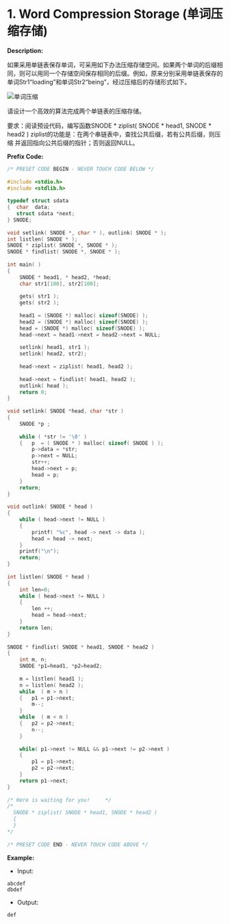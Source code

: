 # 1. Word Compression Storage (单词压缩存储)

**Description:**

如果采用单链表保存单词，可采用如下办法压缩存储空间。如果两个单词的后缀相同，则可以用同一个存储空间保存相同的后缀。例如，原来分别采用单链表保存的单词Str1“loading”和单词Str2“being”，经过压缩后的存储形式如下。

![单词压缩](http://lexue.bit.edu.cn/pluginfile.php/212371/mod_programming/intro/%E5%8D%95%E8%AF%8D%E5%8E%8B%E7%BC%A9.jpg)

请设计一个高效的算法完成两个单链表的压缩存储。

要求：阅读预设代码，编写函数SNODE * ziplist( SNODE * head1, SNODE * head2 )
ziplist的功能是：在两个串链表中，查找公共后缀，若有公共后缀，则压缩 并返回指向公共后缀的指针；否则返回NULL。

**Prefix Code:**

```C
/* PRESET CODE BEGIN - NEVER TOUCH CODE BELOW */  
 
#include <stdio.h>  
#include <stdlib.h>  
  
typedef struct sdata  
{  char  data;  
   struct sdata *next;  
} SNODE;  
  
void setlink( SNODE *, char * ), outlink( SNODE * );  
int listlen( SNODE * );  
SNODE * ziplist( SNODE *, SNODE * );  
SNODE * findlist( SNODE *, SNODE * );  
  
int main( )  
{  
    SNODE * head1, * head2, *head;  
    char str1[100], str2[100];  
  
    gets( str1 );  
    gets( str2 );  
  
    head1 = (SNODE *) malloc( sizeof(SNODE) );  
    head2 = (SNODE *) malloc( sizeof(SNODE) );  
    head = (SNODE *) malloc( sizeof(SNODE) );  
    head->next = head1->next = head2->next = NULL;  
  
    setlink( head1, str1 );  
    setlink( head2, str2);  
  
    head->next = ziplist( head1, head2 );  
  
    head->next = findlist( head1, head2 );  
    outlink( head );  
    return 0;  
}  
  
void setlink( SNODE *head, char *str )  
{  
    SNODE *p ;  
  
    while ( *str != '\0' )  
    {   p  = ( SNODE * ) malloc( sizeof( SNODE ) );  
        p->data = *str;  
        p->next = NULL;  
        str++;  
        head->next = p;  
        head = p;  
    }  
    return;  
}  
  
void outlink( SNODE * head )  
{  
    while ( head->next != NULL )  
    {  
        printf( "%c", head -> next -> data );  
        head = head -> next;  
    }  
    printf("\n");  
    return;  
}  
  
int listlen( SNODE * head )  
{  
    int len=0;  
    while ( head->next != NULL )  
    {  
        len ++;  
        head = head->next;  
    }  
    return len;  
}  
  
SNODE * findlist( SNODE * head1, SNODE * head2 )  
{  
    int m, n;  
    SNODE *p1=head1, *p2=head2;  
  
    m = listlen( head1 );  
    n = listlen( head2 );  
    while  ( m > n )  
    {   p1 = p1->next;  
        m--;  
    }  
    while  ( m < n )  
    {   p2 = p2->next;  
        n--;  
    }  
  
    while( p1->next != NULL && p1->next != p2->next )  
    {  
        p1 = p1->next;  
        p2 = p2->next;  
    }  
    return p1->next;  
}  
  
/* Here is waiting for you!     */  
/* 
  SNODE * ziplist( SNODE * head1, SNODE * head2 ) 
  { 
  } 
*/  
  
/* PRESET CODE END - NEVER TOUCH CODE ABOVE */  
```

**Example:**

- Input:

```
abcdef
dbdef
```

- Output:

```
def
```

